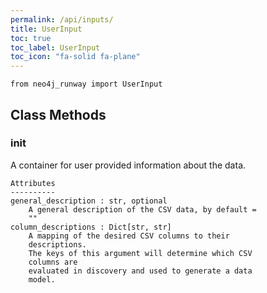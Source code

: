 ```yaml
---
permalink: /api/inputs/
title: UserInput
toc: true
toc_label: UserInput
toc_icon: "fa-solid fa-plane"
---
```


    from neo4j_runway import UserInput




## Class Methods


### __init__
A container for user provided information about the
        data.

    Attributes
    ----------
    general_description : str, optional
        A general description of the CSV data, by default =
        ""
    column_descriptions : Dict[str, str]
        A mapping of the desired CSV columns to their
        descriptions.
        The keys of this argument will determine which CSV
        columns are
        evaluated in discovery and used to generate a data
        model.

